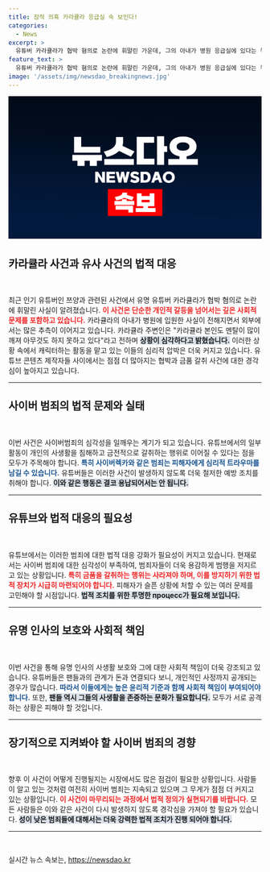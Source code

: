```yaml
---
title: 잠적 의혹 카라큘라 응급실 속 보인다!
categories:
  - News
excerpt: >
  유튜버 카라큘라가 협박 혐의로 논란에 휘말린 가운데, 그의 아내가 병원 응급실에 있다는 목격담이 돌고 있다. 최근 쯔양을 둘러싼 금품 갈취 사건의 여파로 멘탈이 무너진 카라큘라, 그와 가족의 이야기가 궁금하다!
feature_text: >
  유튜버 카라큘라가 협박 혐의로 논란에 휘말린 가운데, 그의 아내가 병원 응급실에 있다는 목격담이 돌고 있다. 최근 쯔양을 둘러싼 금품 갈취 사건의 여파로 멘탈이 무너진 카라큘라, 그와 가족의 이야기가 궁금하다!
image: '/assets/img/newsdao_breakingnews.jpg'
---
```


<p><img src="/assets/img/newsdao_breakingnews.jpg" alt="ontimetimes 속보" /></p>

<h2 data-ke-size="size26">카라큘라 사건과 유사 사건의 법적 대응</h2>

<p data-ke-size="size16">&nbsp;</p>

<p>최근 인기 유튜버인 쯔양과 관련된 사건에서 유명 유튜버 카라큘라가 협박 혐의로 논란에 휘말린 사실이 알려졌습니다. <b><span style="color: #ee2323;">이 사건은 단순한 개인적 갈등을 넘어서는 깊은 사회적 문제를 포함하고 있습니다.</span></b> 카라큘라의 아내가 병원에 입원한 사실이 전해지면서 외부에서는 많은 추측이 이어지고 있습니다. 카라큘라 주변인은 "카라큘라 본인도 멘탈이 많이 깨져 아무것도 하지 못하고 있다"라고 전하며 <b><span style="background-color: #21538527;">상황이 심각하다고 밝혔습니다.</span></b> 이러한 상황 속에서 캐릭터하는 활동을 맡고 있는 이들의 심리적 압박은 더욱 커지고 있습니다. 유튜브 콘텐츠 제작자들 사이에서는 점점 더 많아지는 협박과 금품 갈취 사건에 대한 경각심이 높아지고 있습니다.</p>

<hr>

<h2 data-ke-size="size26">사이버 범죄의 법적 문제와 실태</h2>

<p data-ke-size="size16">&nbsp;</p>

<p>이번 사건은 사이버범죄의 심각성을 일깨우는 계기가 되고 있습니다. 유튜브에서의 일부 활동이 개인의 사생활을 침해하고 금전적으로 갈취하는 행위로 이어질 수 있다는 점을 모두가 주목해야 합니다. <b><span style="color: #1a5490;">특히 사이버렉카와 같은 범죄는 피해자에게 심리적 트라우마를 남길 수 있습니다.</span></b> 유튜버들은 이러한 사건이 발생하지 않도록 더욱 철저한 예방 조치를 취해야 합니다. <b><span style="background-color: #21538527;">이와 같은 행동은 결코 용납되어서는 안 됩니다.</span></b></p>

<hr>

<h2 data-ke-size="size26">유튜브와 법적 대응의 필요성</h2>

<p data-ke-size="size16">&nbsp;</p>

<p>유튜브에서는 이러한 범죄에 대한 법적 대응 강화가 필요성이 커지고 있습니다. 현재로서는 사이버 범죄에 대한 심각성이 부족하여, 범죄자들이 더욱 용감하게 범행을 저지르고 있는 상황입니다. <b><span style="color: #ee2323;">특히 금품을 갈취하는 행위는 사라져야 하며, 이를 방지하기 위한 법적 장치가 시급히 마련되어야 합니다.</span></b> 피해자가 슬픈 상황에 처할 수 있는 여러 문제를 고민해야 할 시점입니다. <b><span style="background-color: #21538527;">법적 조치를 위한 투명한 процесс가 필요해 보입니다.</span></b></p>

<hr>

<h2 data-ke-size="size26">유명 인사의 보호와 사회적 책임</h2>

<p data-ke-size="size16">&nbsp;</p>

<p>이번 사건을 통해 유명 인사의 사생활 보호와 그에 대한 사회적 책임이 더욱 강조되고 있습니다. 유튜버들은 팬들과의 관계가 돈과 연결되다 보니, 개인적인 사정까지 공개되는 경우가 많습니다. <b><span style="color: #1a5490;">따라서 이들에게는 높은 윤리적 기준과 함께 사회적 책임이 부여되어야 합니다.</span></b> 또한, <b><span style="background-color: #21538527;">팬들 역시 그들의 사생활을 존중하는 문화가 필요합니다.</span></b> 모두가 서로 공격하는 상황은 피해야 할 것입니다.</p>

<hr>

<h2 data-ke-size="size26">장기적으로 지켜봐야 할 사이버 범죄의 경향</h2>

<p data-ke-size="size16">&nbsp;</p>

<p>향후 이 사건이 어떻게 진행될지는 시장에서도 많은 점검이 필요한 상황입니다. 사람들이 알고 있는 것처럼 여전히 사이버 범죄는 지속되고 있으며 그 무게가 점점 더 커지고 있는 상황입니다. <b><span style="color: #ee2323;">이 사건이 마무리되는 과정에서 법적 정의가 실현되기를 바랍니다.</span></b> 모든 사람들은 이와 같은 사건이 다시 발생하지 않도록 경각심을 가져야 할 필요가 있습니다. <b><span style="background-color: #21538527;">성이 낮은 범죄들에 대해서는 더욱 강력한 법적 조치가 진행 되어야 합니다.</span></b></p>

<hr>

<p data-ke-size="size16">&nbsp;</p>
실시간 뉴스 속보는, <a href="https://newsdao.kr" rel="dofollow">https://newsdao.kr</a>


